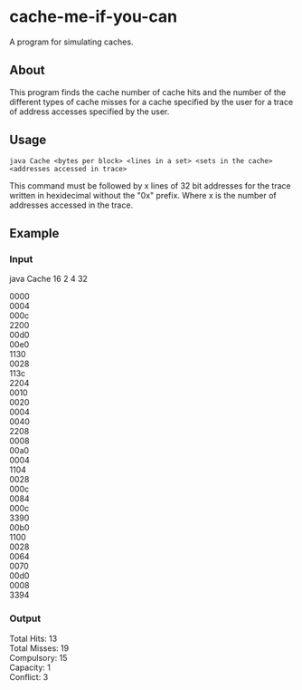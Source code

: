 # cache-me-if-you-can
A program for simulating caches.

## About
This program finds the cache number of cache hits and the number of the different types of cache misses for a cache specified by the user for a trace of address accesses specified by the user.

## Usage

`java Cache <bytes per block> <lines in a set> <sets in the cache> <addresses accessed in trace>`

This command must be followed by x lines of 32 bit addresses for the trace written in hexidecimal without the "0x" prefix. Where x is the number of addresses accessed in the trace.

## Example

### Input
java Cache 16 2 4 32

0000  
0004  
000c  
2200  
00d0  
00e0  
1130  
0028  
113c  
2204  
0010  
0020   
0004  
0040  
2208  
0008  
00a0  
0004  
1104  
0028  
000c  
0084  
000c  
3390  
00b0  
1100  
0028  
0064  
0070  
00d0  
0008  
3394  

### Output
Total Hits: 13  
Total Misses: 19  
Compulsory: 15  
Capacity: 1  
Conflict: 3  
